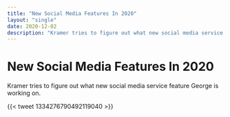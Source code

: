 ```yaml
---
title: "New Social Media Features In 2020"
layout: "single"
date: 2020-12-02
description: "Kramer tries to figure out what new social media service feature George is working on."
---
```


# New Social Media Features In 2020

Kramer tries to figure out what new social media service feature George is working on.

{{< tweet 1334276790492119040 >}}
